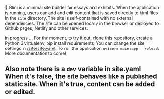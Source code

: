 🧿 Blini is a minimal site builder for essays and exhibits. When the application is running, users can add and edit content that is saved directly to html files in the `site` directory. The site is self-contained with no external dependencies.  The site can be opened locally in the browser or deployed to Github pages, Netlify and other services. 

in progress ...
For the moment, to try it out, clone this repository, create a Python 3 virtualenv, pip install requirements.  You can change the site settings in [/site/site.yaml](https://github.com/apjanco/blini/blob/master/site/site.yaml).  To run the application `uvicorn main:app --reload`.  More documentation to come!

## Also note there is a `dev` variable in site.yaml  When it's false, the site behaves like a published static site.  When it's true, content can be added or edited. 
